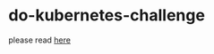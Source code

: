 # do-kubernetes-challenge

please read [here](https://tayeh.me/posts/digitalocean-kubernetes-challenge-2021/)
